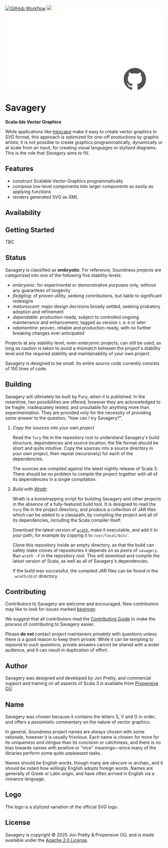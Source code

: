 [<img alt="GitHub Workflow" src="https://img.shields.io/github/actions/workflow/status/propensive/savagery/main.yml?style=for-the-badge" height="24">](https://github.com/propensive/savagery/actions)
[<img src="https://img.shields.io/discord/633198088311537684?color=8899f7&label=DISCORD&style=for-the-badge" height="24">](https://discord.com/invite/MBUrkTgMnA)
<img src="/doc/images/github.png" valign="middle">

# Savagery

__Scala-ble Vector Graphics__

While applications like [Inkscape](https://inkscape.org/) make it easy to
create vector graphics in SVG format, this approach is optimized for one-off
productions by graphic artists; it is not possible to create graphics
programmatically, dynamically or at scale from an input, for creating visual
languages or stylized diagrams. This is the role that _Savagery_ aims to fill.

## Features

- construct Scalable Vector Graphics programmatically
- compose low-level components into larger components as easily as applying functions
- renders generated SVG as XML


## Availability






## Getting Started

TBC




## Status

Savagery is classified as __embryotic__. For reference, Soundness projects are
categorized into one of the following five stability levels:

- _embryonic_: for experimental or demonstrative purposes only, without any guarantees of longevity
- _fledgling_: of proven utility, seeking contributions, but liable to significant redesigns
- _maturescent_: major design decisions broady settled, seeking probatory adoption and refinement
- _dependable_: production-ready, subject to controlled ongoing maintenance and enhancement; tagged as version `1.0.0` or later
- _adamantine_: proven, reliable and production-ready, with no further breaking changes ever anticipated

Projects at any stability level, even _embryonic_ projects, can still be used,
as long as caution is taken to avoid a mismatch between the project's stability
level and the required stability and maintainability of your own project.

Savagery is designed to be _small_. Its entire source code currently consists
of 150 lines of code.

## Building

Savagery will ultimately be built by Fury, when it is published. In the
meantime, two possibilities are offered, however they are acknowledged to be
fragile, inadequately tested, and unsuitable for anything more than
experimentation. They are provided only for the necessity of providing _some_
answer to the question, "how can I try Savagery?".

1. *Copy the sources into your own project*
   
   Read the `fury` file in the repository root to understand Savagery's build
   structure, dependencies and source location; the file format should be short
   and quite intuitive. Copy the sources into a source directory in your own
   project, then repeat (recursively) for each of the dependencies.

   The sources are compiled against the latest nightly release of Scala 3.
   There should be no problem to compile the project together with all of its
   dependencies in a single compilation.

2. *Build with [Wrath](https://github.com/propensive/wrath/)*

   Wrath is a bootstrapping script for building Savagery and other projects in
   the absence of a fully-featured build tool. It is designed to read the `fury`
   file in the project directory, and produce a collection of JAR files which can
   be added to a classpath, by compiling the project and all of its dependencies,
   including the Scala compiler itself.
   
   Download the latest version of
   [`wrath`](https://github.com/propensive/wrath/releases/latest), make it
   executable, and add it to your path, for example by copying it to
   `/usr/local/bin/`.

   Clone this repository inside an empty directory, so that the build can
   safely make clones of repositories it depends on as _peers_ of `savagery`.
   Run `wrath -F` in the repository root. This will download and compile the
   latest version of Scala, as well as all of Savagery's dependencies.

   If the build was successful, the compiled JAR files can be found in the
   `.wrath/dist` directory.

## Contributing

Contributors to Savagery are welcome and encouraged. New contributors may like
to look for issues marked
[beginner](https://github.com/propensive/savagery/labels/beginner).

We suggest that all contributors read the [Contributing
Guide](/contributing.md) to make the process of contributing to Savagery
easier.

Please __do not__ contact project maintainers privately with questions unless
there is a good reason to keep them private. While it can be tempting to
repsond to such questions, private answers cannot be shared with a wider
audience, and it can result in duplication of effort.

## Author

Savagery was designed and developed by Jon Pretty, and commercial support and
training on all aspects of Scala 3 is available from [Propensive
O&Uuml;](https://propensive.com/).



## Name

Savagery was chosen because it contains the letters S, V and G in order, and offers a pessimistic commentary on the nature of vector graphics.

In general, Soundness project names are always chosen with some rationale,
however it is usually frivolous. Each name is chosen for more for its
_uniqueness_ and _intrigue_ than its concision or catchiness, and there is no
bias towards names with positive or "nice" meanings—since many of the libraries
perform some quite unpleasant tasks.

Names should be English words, though many are obscure or archaic, and it
should be noted how willingly English adopts foreign words. Names are generally
of Greek or Latin origin, and have often arrived in English via a romance
language.

## Logo

The logo is a stylized variation of the official SVG logo.

## License

Savagery is copyright &copy; 2025 Jon Pretty & Propensive O&Uuml;, and
is made available under the [Apache 2.0 License](/license.md).

